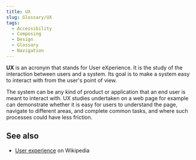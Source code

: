 ```yaml
---
title: UX
slug: Glossary/UX
tags:
  - Accessibility
  - Composing
  - Design
  - Glossary
  - Navigation
---
```

**UX** is an acronym that stands for User eXperience. It is the study of the interaction between users and a system. Its goal is to make a system easy to interact with from the user's point of view.

The system can be any kind of product or application that an end user is meant to interact with. UX studies undertaken on a web page for example can demonstrate whether it is easy for users to understand the page, navigate to different areas, and complete common tasks, and where such processes could have less friction.

## See also

- [User experience](https://en.wikipedia.org/wiki/User_experience) on Wikipedia
